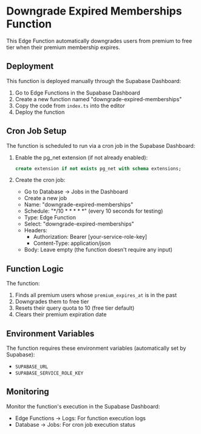 # Downgrade Expired Memberships Function

This Edge Function automatically downgrades users from premium to free tier when their premium membership expires.

## Deployment

This function is deployed manually through the Supabase Dashboard:

1. Go to Edge Functions in the Supabase Dashboard
2. Create a new function named "downgrade-expired-memberships"
3. Copy the code from `index.ts` into the editor
4. Deploy the function

## Cron Job Setup

The function is scheduled to run via a cron job in the Supabase Dashboard:

1. Enable the pg_net extension (if not already enabled):
   ```sql
   create extension if not exists pg_net with schema extensions;
   ```

2. Create the cron job:
   - Go to Database → Jobs in the Dashboard
   - Create a new job
   - Name: "downgrade-expired-memberships"
   - Schedule: "*/10 * * * * *" (every 10 seconds for testing)
   - Type: Edge Function
   - Select: "downgrade-expired-memberships"
   - Headers:
     - Authorization: Bearer [your-service-role-key]
     - Content-Type: application/json
   - Body: Leave empty (the function doesn't require any input)

## Function Logic

The function:
1. Finds all premium users whose `premium_expires_at` is in the past
2. Downgrades them to free tier
3. Resets their query quota to 10 (free tier default)
4. Clears their premium expiration date

## Environment Variables

The function requires these environment variables (automatically set by Supabase):
- `SUPABASE_URL`
- `SUPABASE_SERVICE_ROLE_KEY`

## Monitoring

Monitor the function's execution in the Supabase Dashboard:
- Edge Functions → Logs: For function execution logs
- Database → Jobs: For cron job execution status 